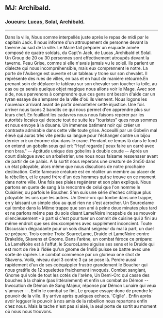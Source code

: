 ## **MJ:** Archibald.
### **Joueurs:** Lucas, Solal, Archibald.
---

Dans la ville, Nous somme interpellés juste après le repas de midi par le capitain Jack. Il nous informe d'un attroupement
de personne devant la taverne au sud de la ville. Le Maire fait préparer un esquade armée composé de quatre soldats, du
Capt'n Jack, de Lucas ,Archibald et Solal. Un Group de 20 ou 30 personnes sont effectivement atroupés devant la taverne.
Peau Grise, comme si elle n'avais jamais vu le soleil. Ils parlent un dialecte qui nous incompréhensible, mais eux
comprennent le notre. La porte de l'Auberge est ouverte et un tableau y trone sur son chevalet. Il réprésente des rues de
villes, en bas et en haut de manière retourné.En prenant soin de déplacer le tableau sur son chevaler son toucher la toile,
au cas ou ça serais quelque objet magique nous allons voir le Mage. Avec son aide, nous parvenons à comprendre que ces 
gens ont besoin d'aide car un tyran essaye de s'emparer de la ville d'où ils viennent. Nous logons les nouveaux arrivant
avant de partir demanteller cette injustice. Une fois arriver nous tuons 2 bandits ce qui nous permet d'en apprendre plus
sur leurs chef. En fouillant les cadavres nous nous faisons reperer par les autorités locales qui detecte tout de suite les
"touristes" ques nous sommes et nous envoye à la douane. Un immense batiment noir qui créer un contraste admirable dans cette 
ville toute grise. Acceuilli par un Gobelin mal élevé qui auras très vite perdu sa langue pour l'échanger contre un bijou dernier
cri: un énorme clou dans le crane. Pendant ce temps là dans le fond on entend un gobelin sous qui cri: "Hey! regarde j'peux faire
un carré avec mon bras." -- Aptitude unique des gobelins à double coude -- Après un court dialogue avec un arballetrier, une nous
nous faisame ressensser avant de partir de ce palais. A la sortit nous reperons une creature de 2m50 dans un état pitoyable, alors
même que nous discutions de notre prochaine destination. Cette fameuse créature est en réaliter un membre au placer de la
rébellion, et le grand frère d'un des hommes qui se trouve en ce moment dans notre ville. Une fois ses plaies regénérer et son plan
expliqué. Nous partons en quete de sang à la rencontre de celui que l'on nomme le Cuisinier, ou parfois le Boucher. S'en suis une
série d'echec critique plus pitoyable les uns que les autres. Un Demi-orc qui tombe dans une trappe, en y laissant un simple clou
au quel rien ne s'est acrocher. Un Sourcelame qui tombe dans la Même trappe que son ami à peine deux minutes plus tard et ne
parlons même pas du sois disant LameNoire incapable de se mouvoir silencieusement - à part si c'est pour tuer un commit de cuisine
qui à fini au même endroit que ses deuxcompères avec supplément inconcient. Toute Discussion dégradante pour un sois disant
seigneur du mal à part, un duel se prépare. Trois contre Trois: SourceLame, Druide et LameNoire contre Drakeïde, Skavens et Gnome.
Dans l'arène, un combat féroce ce prépare: La LameNoire est à l'affut, le SourceLame aiguise ses sens et le Druide qui est mort de
rire à l'idée qu'un gnome de 1m80 puisse se battre avec une sorte de rapière. Le combat commence par un glorieux one shot de
Skavens. Voilà, niveau duel 3 contre 3 ça se pose là. Perdre aussi rapidement d'un de ses coéquippier frustre grandement le Boucher
qui nous gratifie de 12 squelettes fraichement invoqués. Combat sanglant, Gnome qui vole de tout les cotés de l'arène, Un Demi-Orc
qui casse des bouches à la chaine (pas littéralement) et enfin un combat de Démon -- Invocation de Démon de Sang Majeur, réponse
par Démon Lunaire qui veux s'amuser --. Enfin le combat se fini, Le groupe essaye donc de prendre le pouvoir de la ville. Il y
arrive après quelques echecs. 'Cigile' . Enfin après avoir legguer le pouvoir à nos amis de la rebellion nous repartons enfin chez
nous. Mais la tache n'est pas si aisé, la seul porte de sortit au moment où nous nous trouvons.
